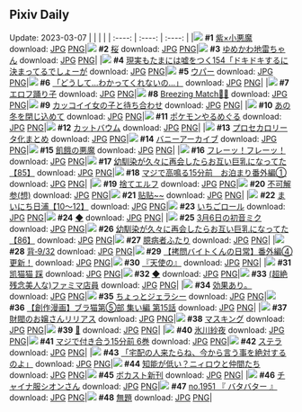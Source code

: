 ## Pixiv Daily
Update: 2023-03-07
|      |      |      |
| :----: | :----: | :----: |
|![](https://pixiv.microyu.workers.dev/c/240x480/img-master/img/2023/03/05/00/18/19/105919260_p0_master1200.jpg) **#1** [紫×小悪魔](https://www.pixiv.net/artworks/105919260) download: [JPG](https://pixiv.microyu.workers.dev/img-original/img/2023/03/05/00/18/19/105919260_p0.jpg) [PNG](https://pixiv.microyu.workers.dev/img-original/img/2023/03/05/00/18/19/105919260_p0.png)|![](https://pixiv.microyu.workers.dev/c/240x480/img-master/img/2023/03/05/05/38/32/105921416_p0_master1200.jpg) **#2** [桜](https://www.pixiv.net/artworks/105921416) download: [JPG](https://pixiv.microyu.workers.dev/img-original/img/2023/03/05/05/38/32/105921416_p0.jpg) [PNG](https://pixiv.microyu.workers.dev/img-original/img/2023/03/05/05/38/32/105921416_p0.png)|![](https://pixiv.microyu.workers.dev/c/240x480/img-master/img/2023/03/05/00/07/43/105918813_p0_master1200.jpg) **#3** [ゆめかわ地雷ちゃん](https://www.pixiv.net/artworks/105918813) download: [JPG](https://pixiv.microyu.workers.dev/img-original/img/2023/03/05/00/07/43/105918813_p0.jpg) [PNG](https://pixiv.microyu.workers.dev/img-original/img/2023/03/05/00/07/43/105918813_p0.png)|
|![](https://pixiv.microyu.workers.dev/c/240x480/img-master/img/2023/03/05/18/00/05/105939379_p0_master1200.jpg) **#4** [現実もたまには嘘をつく154「ドキドキするに決まってるでしょーが](https://www.pixiv.net/artworks/105939379) download: [JPG](https://pixiv.microyu.workers.dev/img-original/img/2023/03/05/18/00/05/105939379_p0.jpg) [PNG](https://pixiv.microyu.workers.dev/img-original/img/2023/03/05/18/00/05/105939379_p0.png)|![](https://pixiv.microyu.workers.dev/c/240x480/img-master/img/2023/03/06/17/59/22/105970067_p0_master1200.jpg) **#5** [ウパー](https://www.pixiv.net/artworks/105970067) download: [JPG](https://pixiv.microyu.workers.dev/img-original/img/2023/03/06/17/59/22/105970067_p0.jpg) [PNG](https://pixiv.microyu.workers.dev/img-original/img/2023/03/06/17/59/22/105970067_p0.png)|![](https://pixiv.microyu.workers.dev/c/240x480/img-master/img/2023/03/06/08/02/18/105960850_p0_master1200.jpg) **#6** [「どうして…わかってくれないの…」](https://www.pixiv.net/artworks/105960850) download: [JPG](https://pixiv.microyu.workers.dev/img-original/img/2023/03/06/08/02/18/105960850_p0.jpg) [PNG](https://pixiv.microyu.workers.dev/img-original/img/2023/03/06/08/02/18/105960850_p0.png)|
|![](https://pixiv.microyu.workers.dev/c/240x480/img-master/img/2023/03/05/00/00/59/105918345_p0_master1200.jpg) **#7** [エロフ踊り子](https://www.pixiv.net/artworks/105918345) download: [JPG](https://pixiv.microyu.workers.dev/img-original/img/2023/03/05/00/00/59/105918345_p0.jpg) [PNG](https://pixiv.microyu.workers.dev/img-original/img/2023/03/05/00/00/59/105918345_p0.png)|![](https://pixiv.microyu.workers.dev/c/240x480/img-master/img/2023/03/05/06/20/19/105925605_p0_master1200.jpg) **#8** [Breezing Match🔫💦](https://www.pixiv.net/artworks/105925605) download: [JPG](https://pixiv.microyu.workers.dev/img-original/img/2023/03/05/06/20/19/105925605_p0.jpg) [PNG](https://pixiv.microyu.workers.dev/img-original/img/2023/03/05/06/20/19/105925605_p0.png)|![](https://pixiv.microyu.workers.dev/c/240x480/img-master/img/2023/03/05/12/00/33/105930812_p0_master1200.jpg) **#9** [カッコイイ女の子と待ち合わせ](https://www.pixiv.net/artworks/105930812) download: [JPG](https://pixiv.microyu.workers.dev/img-original/img/2023/03/05/12/00/33/105930812_p0.jpg) [PNG](https://pixiv.microyu.workers.dev/img-original/img/2023/03/05/12/00/33/105930812_p0.png)|
|![](https://pixiv.microyu.workers.dev/c/240x480/img-master/img/2023/03/06/00/01/37/105953084_p0_master1200.jpg) **#10** [あの冬を閉じ込めて](https://www.pixiv.net/artworks/105953084) download: [JPG](https://pixiv.microyu.workers.dev/img-original/img/2023/03/06/00/01/37/105953084_p0.jpg) [PNG](https://pixiv.microyu.workers.dev/img-original/img/2023/03/06/00/01/37/105953084_p0.png)|![](https://pixiv.microyu.workers.dev/c/240x480/img-master/img/2023/03/05/00/09/48/105918908_p0_master1200.jpg) **#11** [ポケモンやるめぐる](https://www.pixiv.net/artworks/105918908) download: [JPG](https://pixiv.microyu.workers.dev/img-original/img/2023/03/05/00/09/48/105918908_p0.jpg) [PNG](https://pixiv.microyu.workers.dev/img-original/img/2023/03/05/00/09/48/105918908_p0.png)|![](https://pixiv.microyu.workers.dev/c/240x480/img-master/img/2023/03/05/20/30/02/105944238_p0_master1200.jpg) **#12** [カットバウム](https://www.pixiv.net/artworks/105944238) download: [JPG](https://pixiv.microyu.workers.dev/img-original/img/2023/03/05/20/30/02/105944238_p0.jpg) [PNG](https://pixiv.microyu.workers.dev/img-original/img/2023/03/05/20/30/02/105944238_p0.png)|
|![](https://pixiv.microyu.workers.dev/c/240x480/img-master/img/2023/03/05/19/58/22/105943033_p0_master1200.jpg) **#13** [プロセカロリータ化まとめ](https://www.pixiv.net/artworks/105943033) download: [JPG](https://pixiv.microyu.workers.dev/img-original/img/2023/03/05/19/58/22/105943033_p0.jpg) [PNG](https://pixiv.microyu.workers.dev/img-original/img/2023/03/05/19/58/22/105943033_p0.png)|![](https://pixiv.microyu.workers.dev/c/240x480/img-master/img/2023/03/05/00/11/18/105918983_p0_master1200.jpg) **#14** [バニーアーカイブ](https://www.pixiv.net/artworks/105918983) download: [JPG](https://pixiv.microyu.workers.dev/img-original/img/2023/03/05/00/11/18/105918983_p0.jpg) [PNG](https://pixiv.microyu.workers.dev/img-original/img/2023/03/05/00/11/18/105918983_p0.png)|![](https://pixiv.microyu.workers.dev/c/240x480/img-master/img/2023/03/05/03/45/56/105923887_p0_master1200.jpg) **#15** [飢餓の悪魔](https://www.pixiv.net/artworks/105923887) download: [JPG](https://pixiv.microyu.workers.dev/img-original/img/2023/03/05/03/45/56/105923887_p0.jpg) [PNG](https://pixiv.microyu.workers.dev/img-original/img/2023/03/05/03/45/56/105923887_p0.png)|
|![](https://pixiv.microyu.workers.dev/c/240x480/img-master/img/2023/03/05/00/00/11/105918185_p0_master1200.jpg) **#16** [フレーッ！フレーッ！](https://www.pixiv.net/artworks/105918185) download: [JPG](https://pixiv.microyu.workers.dev/img-original/img/2023/03/05/00/00/11/105918185_p0.jpg) [PNG](https://pixiv.microyu.workers.dev/img-original/img/2023/03/05/00/00/11/105918185_p0.png)|![](https://pixiv.microyu.workers.dev/c/240x480/img-master/img/2023/03/05/00/02/55/105918549_p0_master1200.jpg) **#17** [幼馴染が久々に再会したらお互い巨乳になってた【85】](https://www.pixiv.net/artworks/105918549) download: [JPG](https://pixiv.microyu.workers.dev/img-original/img/2023/03/05/00/02/55/105918549_p0.jpg) [PNG](https://pixiv.microyu.workers.dev/img-original/img/2023/03/05/00/02/55/105918549_p0.png)|![](https://pixiv.microyu.workers.dev/c/240x480/img-master/img/2023/03/06/00/02/55/105953197_p0_master1200.jpg) **#18** [マジで高鳴る15分前　お泊まり番外編①](https://www.pixiv.net/artworks/105953197) download: [JPG](https://pixiv.microyu.workers.dev/img-original/img/2023/03/06/00/02/55/105953197_p0.jpg) [PNG](https://pixiv.microyu.workers.dev/img-original/img/2023/03/06/00/02/55/105953197_p0.png)|
|![](https://pixiv.microyu.workers.dev/c/240x480/img-master/img/2023/03/05/19/22/23/105941954_p0_master1200.jpg) **#19** [捨てエルフ](https://www.pixiv.net/artworks/105941954) download: [JPG](https://pixiv.microyu.workers.dev/img-original/img/2023/03/05/19/22/23/105941954_p0.jpg) [PNG](https://pixiv.microyu.workers.dev/img-original/img/2023/03/05/19/22/23/105941954_p0.png)|![](https://pixiv.microyu.workers.dev/c/240x480/img-master/img/2023/03/05/00/01/06/105918361_p0_master1200.jpg) **#20** [不可解参(想)](https://www.pixiv.net/artworks/105918361) download: [JPG](https://pixiv.microyu.workers.dev/img-original/img/2023/03/05/00/01/06/105918361_p0.jpg) [PNG](https://pixiv.microyu.workers.dev/img-original/img/2023/03/05/00/01/06/105918361_p0.png)|![](https://pixiv.microyu.workers.dev/c/240x480/img-master/img/2023/03/05/17/34/46/105933981_p0_master1200.jpg) **#21** [贴贴~~](https://www.pixiv.net/artworks/105933981) download: [JPG](https://pixiv.microyu.workers.dev/img-original/img/2023/03/05/17/34/46/105933981_p0.jpg) [PNG](https://pixiv.microyu.workers.dev/img-original/img/2023/03/05/17/34/46/105933981_p0.png)|
|![](https://pixiv.microyu.workers.dev/c/240x480/img-master/img/2023/03/06/12/00/18/105963986_p0_master1200.jpg) **#22** [まいにち日浦【10～12】](https://www.pixiv.net/artworks/105963986) download: [JPG](https://pixiv.microyu.workers.dev/img-original/img/2023/03/06/12/00/18/105963986_p0.jpg) [PNG](https://pixiv.microyu.workers.dev/img-original/img/2023/03/06/12/00/18/105963986_p0.png)|![](https://pixiv.microyu.workers.dev/c/240x480/img-master/img/2023/03/06/20/30/02/105974137_p0_master1200.jpg) **#23** [いちごロール](https://www.pixiv.net/artworks/105974137) download: [JPG](https://pixiv.microyu.workers.dev/img-original/img/2023/03/06/20/30/02/105974137_p0.jpg) [PNG](https://pixiv.microyu.workers.dev/img-original/img/2023/03/06/20/30/02/105974137_p0.png)|![](https://pixiv.microyu.workers.dev/c/240x480/img-master/img/2023/03/05/03/34/06/105923721_p0_master1200.jpg) **#24** [◆](https://www.pixiv.net/artworks/105923721) download: [JPG](https://pixiv.microyu.workers.dev/img-original/img/2023/03/05/03/34/06/105923721_p0.jpg) [PNG](https://pixiv.microyu.workers.dev/img-original/img/2023/03/05/03/34/06/105923721_p0.png)|
|![](https://pixiv.microyu.workers.dev/c/240x480/img-master/img/2023/03/06/12/14/00/105964260_p0_master1200.jpg) **#25** [3月6日の初音ミク](https://www.pixiv.net/artworks/105964260) download: [JPG](https://pixiv.microyu.workers.dev/img-original/img/2023/03/06/12/14/00/105964260_p0.jpg) [PNG](https://pixiv.microyu.workers.dev/img-original/img/2023/03/06/12/14/00/105964260_p0.png)|![](https://pixiv.microyu.workers.dev/c/240x480/img-master/img/2023/03/06/00/03/05/105953211_p0_master1200.jpg) **#26** [幼馴染が久々に再会したらお互い巨乳になってた【86】](https://www.pixiv.net/artworks/105953211) download: [JPG](https://pixiv.microyu.workers.dev/img-original/img/2023/03/06/00/03/05/105953211_p0.jpg) [PNG](https://pixiv.microyu.workers.dev/img-original/img/2023/03/06/00/03/05/105953211_p0.png)|![](https://pixiv.microyu.workers.dev/c/240x480/img-master/img/2023/03/05/13/58/03/105933316_p0_master1200.jpg) **#27** [臆病者ふたり](https://www.pixiv.net/artworks/105933316) download: [JPG](https://pixiv.microyu.workers.dev/img-original/img/2023/03/05/13/58/03/105933316_p0.jpg) [PNG](https://pixiv.microyu.workers.dev/img-original/img/2023/03/05/13/58/03/105933316_p0.png)|
|![](https://pixiv.microyu.workers.dev/c/240x480/img-master/img/2023/03/06/00/03/09/105953217_p0_master1200.jpg) **#28** [背‐9/32](https://www.pixiv.net/artworks/105953217) download: [JPG](https://pixiv.microyu.workers.dev/img-original/img/2023/03/06/00/03/09/105953217_p0.jpg) [PNG](https://pixiv.microyu.workers.dev/img-original/img/2023/03/06/00/03/09/105953217_p0.png)|![](https://pixiv.microyu.workers.dev/c/240x480/img-master/img/2023/03/05/12/00/22/105930794_p0_master1200.jpg) **#29** [【拷問バイトくんの日常】番外編④更新！](https://www.pixiv.net/artworks/105930794) download: [JPG](https://pixiv.microyu.workers.dev/img-original/img/2023/03/05/12/00/22/105930794_p0.jpg) [PNG](https://pixiv.microyu.workers.dev/img-original/img/2023/03/05/12/00/22/105930794_p0.png)|![](https://pixiv.microyu.workers.dev/c/240x480/img-master/img/2023/03/05/00/35/17/105919906_p0_master1200.jpg) **#30** [『天使の』](https://www.pixiv.net/artworks/105919906) download: [JPG](https://pixiv.microyu.workers.dev/img-original/img/2023/03/05/00/35/17/105919906_p0.jpg) [PNG](https://pixiv.microyu.workers.dev/img-original/img/2023/03/05/00/35/17/105919906_p0.png)|
|![](https://pixiv.microyu.workers.dev/c/240x480/img-master/img/2023/03/06/13/08/26/105965129_p0_master1200.jpg) **#31** [凯猫猫 踩](https://www.pixiv.net/artworks/105965129) download: [JPG](https://pixiv.microyu.workers.dev/img-original/img/2023/03/06/13/08/26/105965129_p0.jpg) [PNG](https://pixiv.microyu.workers.dev/img-original/img/2023/03/06/13/08/26/105965129_p0.png)|![](https://pixiv.microyu.workers.dev/c/240x480/img-master/img/2023/03/05/03/35/07/105923739_p0_master1200.jpg) **#32** [◆](https://www.pixiv.net/artworks/105923739) download: [JPG](https://pixiv.microyu.workers.dev/img-original/img/2023/03/05/03/35/07/105923739_p0.jpg) [PNG](https://pixiv.microyu.workers.dev/img-original/img/2023/03/05/03/35/07/105923739_p0.png)|![](https://pixiv.microyu.workers.dev/c/240x480/img-master/img/2023/03/05/17/06/14/105937957_p0_master1200.jpg) **#33** [(超絶残念美人な)ファミマ店員](https://www.pixiv.net/artworks/105937957) download: [JPG](https://pixiv.microyu.workers.dev/img-original/img/2023/03/05/17/06/14/105937957_p0.jpg) [PNG](https://pixiv.microyu.workers.dev/img-original/img/2023/03/05/17/06/14/105937957_p0.png)|
|![](https://pixiv.microyu.workers.dev/c/240x480/img-master/img/2023/03/06/01/17/47/105955187_p0_master1200.jpg) **#34** [効果あり。](https://www.pixiv.net/artworks/105955187) download: [JPG](https://pixiv.microyu.workers.dev/img-original/img/2023/03/06/01/17/47/105955187_p0.jpg) [PNG](https://pixiv.microyu.workers.dev/img-original/img/2023/03/06/01/17/47/105955187_p0.png)|![](https://pixiv.microyu.workers.dev/c/240x480/img-master/img/2023/03/05/00/18/00/105919245_p0_master1200.jpg) **#35** [ちょっとジェラシー](https://www.pixiv.net/artworks/105919245) download: [JPG](https://pixiv.microyu.workers.dev/img-original/img/2023/03/05/00/18/00/105919245_p0.jpg) [PNG](https://pixiv.microyu.workers.dev/img-original/img/2023/03/05/00/18/00/105919245_p0.png)|![](https://pixiv.microyu.workers.dev/c/240x480/img-master/img/2023/03/06/19/00/16/105971649_p0_master1200.jpg) **#36** [【創作漫画】ブラ猫第⑤部 集い編 第15話](https://www.pixiv.net/artworks/105971649) download: [JPG](https://pixiv.microyu.workers.dev/img-original/img/2023/03/06/19/00/16/105971649_p0.jpg) [PNG](https://pixiv.microyu.workers.dev/img-original/img/2023/03/06/19/00/16/105971649_p0.png)|
|![](https://pixiv.microyu.workers.dev/c/240x480/img-master/img/2023/03/05/00/01/52/105918454_p0_master1200.jpg) **#37** [財閥のお嬢さんリリアス](https://www.pixiv.net/artworks/105918454) download: [JPG](https://pixiv.microyu.workers.dev/img-original/img/2023/03/05/00/01/52/105918454_p0.jpg) [PNG](https://pixiv.microyu.workers.dev/img-original/img/2023/03/05/00/01/52/105918454_p0.png)|![](https://pixiv.microyu.workers.dev/c/240x480/img-master/img/2023/03/06/00/00/37/105952927_p0_master1200.jpg) **#38** [マスキング](https://www.pixiv.net/artworks/105952927) download: [JPG](https://pixiv.microyu.workers.dev/img-original/img/2023/03/06/00/00/37/105952927_p0.jpg) [PNG](https://pixiv.microyu.workers.dev/img-original/img/2023/03/06/00/00/37/105952927_p0.png)|![](https://pixiv.microyu.workers.dev/c/240x480/img-master/img/2023/03/05/00/30/56/105919764_p0_master1200.jpg) **#39** [🍑](https://www.pixiv.net/artworks/105919764) download: [JPG](https://pixiv.microyu.workers.dev/img-original/img/2023/03/05/00/30/56/105919764_p0.jpg) [PNG](https://pixiv.microyu.workers.dev/img-original/img/2023/03/05/00/30/56/105919764_p0.png)|
|![](https://pixiv.microyu.workers.dev/c/240x480/img-master/img/2023/03/05/00/47/04/105920256_p0_master1200.jpg) **#40** [氷川紗夜](https://www.pixiv.net/artworks/105920256) download: [JPG](https://pixiv.microyu.workers.dev/img-original/img/2023/03/05/00/47/04/105920256_p0.jpg) [PNG](https://pixiv.microyu.workers.dev/img-original/img/2023/03/05/00/47/04/105920256_p0.png)|![](https://pixiv.microyu.workers.dev/c/240x480/img-master/img/2023/03/05/00/03/48/105918625_p0_master1200.jpg) **#41** [マジで付き合う15分前 6巻](https://www.pixiv.net/artworks/105918625) download: [JPG](https://pixiv.microyu.workers.dev/img-original/img/2023/03/05/00/03/48/105918625_p0.jpg) [PNG](https://pixiv.microyu.workers.dev/img-original/img/2023/03/05/00/03/48/105918625_p0.png)|![](https://pixiv.microyu.workers.dev/c/240x480/img-master/img/2023/03/05/21/05/58/105945686_p0_master1200.jpg) **#42** [ステラ](https://www.pixiv.net/artworks/105945686) download: [JPG](https://pixiv.microyu.workers.dev/img-original/img/2023/03/05/21/05/58/105945686_p0.jpg) [PNG](https://pixiv.microyu.workers.dev/img-original/img/2023/03/05/21/05/58/105945686_p0.png)|
|![](https://pixiv.microyu.workers.dev/c/240x480/img-master/img/2023/03/06/18/19/58/105970612_p0_master1200.jpg) **#43** [「宅配の人来たらね、今から言う事を絶対するのよ」](https://www.pixiv.net/artworks/105970612) download: [JPG](https://pixiv.microyu.workers.dev/img-original/img/2023/03/06/18/19/58/105970612_p0.jpg) [PNG](https://pixiv.microyu.workers.dev/img-original/img/2023/03/06/18/19/58/105970612_p0.png)|![](https://pixiv.microyu.workers.dev/c/240x480/img-master/img/2023/03/05/00/20/09/105919345_p0_master1200.jpg) **#44** [知能が低い？ニィロウと仲間たち](https://www.pixiv.net/artworks/105919345) download: [JPG](https://pixiv.microyu.workers.dev/img-original/img/2023/03/05/00/20/09/105919345_p0.jpg) [PNG](https://pixiv.microyu.workers.dev/img-original/img/2023/03/05/00/20/09/105919345_p0.png)|![](https://pixiv.microyu.workers.dev/c/240x480/img-master/img/2023/03/06/00/01/48/105953107_p0_master1200.jpg) **#45** [ボカスト新刊](https://www.pixiv.net/artworks/105953107) download: [JPG](https://pixiv.microyu.workers.dev/img-original/img/2023/03/06/00/01/48/105953107_p0.jpg) [PNG](https://pixiv.microyu.workers.dev/img-original/img/2023/03/06/00/01/48/105953107_p0.png)|
|![](https://pixiv.microyu.workers.dev/c/240x480/img-master/img/2023/03/06/14/43/26/105953126_p0_master1200.jpg) **#46** [チャイナ服シオンさん](https://www.pixiv.net/artworks/105953126) download: [JPG](https://pixiv.microyu.workers.dev/img-original/img/2023/03/06/14/43/26/105953126_p0.jpg) [PNG](https://pixiv.microyu.workers.dev/img-original/img/2023/03/06/14/43/26/105953126_p0.png)|![](https://pixiv.microyu.workers.dev/c/240x480/img-master/img/2023/03/05/22/37/13/105949373_p0_master1200.jpg) **#47** [no.1951 『 バタバター 』](https://www.pixiv.net/artworks/105949373) download: [JPG](https://pixiv.microyu.workers.dev/img-original/img/2023/03/05/22/37/13/105949373_p0.jpg) [PNG](https://pixiv.microyu.workers.dev/img-original/img/2023/03/05/22/37/13/105949373_p0.png)|![](https://pixiv.microyu.workers.dev/c/240x480/img-master/img/2023/03/06/03/47/10/105958333_p0_master1200.jpg) **#48** [無題](https://www.pixiv.net/artworks/105958333) download: [JPG](https://pixiv.microyu.workers.dev/img-original/img/2023/03/06/03/47/10/105958333_p0.jpg) [PNG](https://pixiv.microyu.workers.dev/img-original/img/2023/03/06/03/47/10/105958333_p0.png)|
